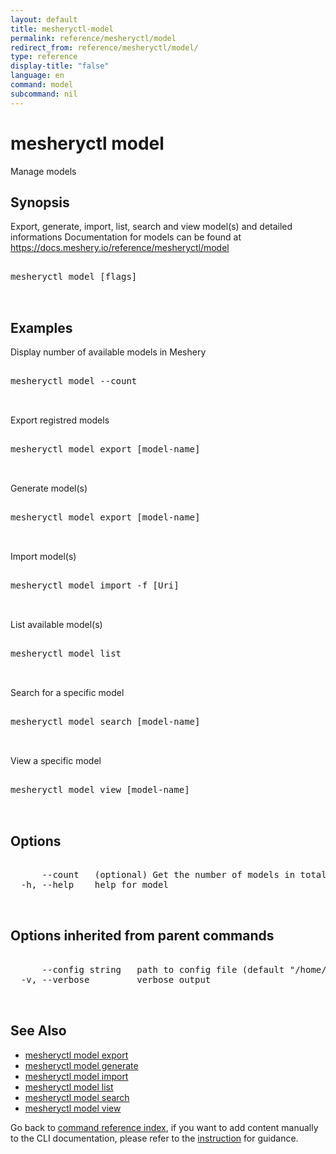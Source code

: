 ```yaml
---
layout: default
title: mesheryctl-model
permalink: reference/mesheryctl/model
redirect_from: reference/mesheryctl/model/
type: reference
display-title: "false"
language: en
command: model
subcommand: nil
---
```


# mesheryctl model

Manage models

## Synopsis

Export, generate, import, list, search and view model(s) and detailed informations
Documentation for models can be found at https://docs.meshery.io/reference/mesheryctl/model
<pre class='codeblock-pre'>
<div class='codeblock'>
mesheryctl model [flags]

</div>
</pre> 

## Examples

Display number of available models in Meshery
<pre class='codeblock-pre'>
<div class='codeblock'>
mesheryctl model --count

</div>
</pre> 

Export registred models
<pre class='codeblock-pre'>
<div class='codeblock'>
mesheryctl model export [model-name]

</div>
</pre> 

Generate model(s)
<pre class='codeblock-pre'>
<div class='codeblock'>
mesheryctl model export [model-name]

</div>
</pre> 

Import model(s)
<pre class='codeblock-pre'>
<div class='codeblock'>
mesheryctl model import -f [Uri]

</div>
</pre> 

List available model(s)
<pre class='codeblock-pre'>
<div class='codeblock'>
mesheryctl model list

</div>
</pre> 

Search for a specific model
<pre class='codeblock-pre'>
<div class='codeblock'>
mesheryctl model search [model-name]

</div>
</pre> 

View a specific model
<pre class='codeblock-pre'>
<div class='codeblock'>
mesheryctl model view [model-name]

</div>
</pre> 

## Options

<pre class='codeblock-pre'>
<div class='codeblock'>
      --count   (optional) Get the number of models in total
  -h, --help    help for model

</div>
</pre>

## Options inherited from parent commands

<pre class='codeblock-pre'>
<div class='codeblock'>
      --config string   path to config file (default "/home/n2/.meshery/config.yaml")
  -v, --verbose         verbose output

</div>
</pre>

## See Also

* [mesheryctl model export](/reference/mesheryctl/model/export)
* [mesheryctl model generate](/reference/mesheryctl/model/generate)
* [mesheryctl model import](/reference/mesheryctl/model/import)
* [mesheryctl model list](/reference/mesheryctl/model/list)
* [mesheryctl model search](/reference/mesheryctl/model/search)
* [mesheryctl model view](/reference/mesheryctl/model/view)

Go back to [command reference index](/reference/mesheryctl/), if you want to add content manually to the CLI documentation, please refer to the [instruction](/project/contributing/contributing-cli#preserving-manually-added-documentation) for guidance.
